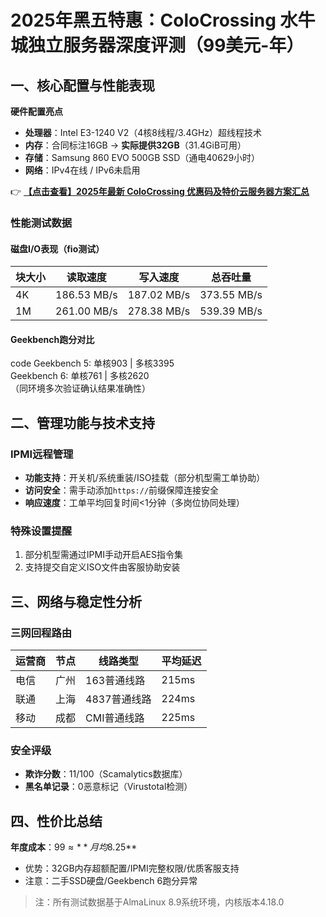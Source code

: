 # 2025年黑五特惠：ColoCrossing 水牛城独立服务器深度评测（99美元-年）

## 一、核心配置与性能表现
**硬件配置亮点**  
- **处理器**：Intel E3-1240 V2（4核8线程/3.4GHz）超线程技术  
- **内存**：合同标注16GB → **实际提供32GB**（31.4GiB可用）  
- **存储**：Samsung 860 EVO 500GB SSD（通电40629小时）  
- **网络**：IPv4在线 / IPv6未启用  

👉 **[【点击查看】2025年最新 ColoCrossing 优惠码及特价云服务器方案汇总](https://bit.ly/ColoCrossing)**

### 性能测试数据
#### 磁盘I/O表现（fio测试）
| 块大小 | 读取速度       | 写入速度       | 总吞吐量      |
|--------|----------------|----------------|---------------|
| 4K     | 186.53 MB/s    | 187.02 MB/s    | 373.55 MB/s   |
| 1M     | 261.00 MB/s    | 278.38 MB/s    | 539.39 MB/s   |

#### Geekbench跑分对比
code
Geekbench 5: 单核903 | 多核3395  
Geekbench 6: 单核761 | 多核2620  
（同环境多次验证确认结果准确性）

## 二、管理功能与技术支持
### IPMI远程管理
- **功能支持**：开关机/系统重装/ISO挂载（部分机型需工单协助）  
- **访问安全**：需手动添加`https://`前缀保障连接安全  
- **响应速度**：工单平均回复时间<1分钟（多岗位协同处理）  

### 特殊设置提醒
1. 部分机型需通过IPMI手动开启AES指令集  
2. 支持提交自定义ISO文件由客服协助安装  

## 三、网络与稳定性分析
### 三网回程路由
| 运营商 | 节点      | 线路类型       | 平均延迟    |
|--------|-----------|----------------|-------------|
| 电信   | 广州      | 163普通线路    | 215ms       |
| 联通   | 上海      | 4837普通线路   | 224ms       |
| 移动   | 成都      | CMI普通线路    | 225ms       |

### 安全评级
- **欺诈分数**：11/100（Scamalytics数据库）  
- **黑名单记录**：0恶意标记（Virustotal检测）  

## 四、性价比总结
**年度成本**：$99 ≈ **月均$8.25**  
- 优势：32GB内存超额配置/IPMI完整权限/优质客服支持  
- 注意：二手SSD硬盘/Geekbench 6跑分异常  

> 注：所有测试数据基于AlmaLinux 8.9系统环境，内核版本4.18.0